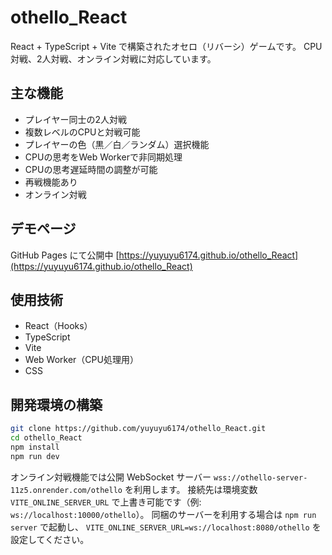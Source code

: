 # othello_React

React + TypeScript + Vite で構築されたオセロ（リバーシ）ゲームです。
CPU対戦、2人対戦、オンライン対戦に対応しています。

## 主な機能

- プレイヤー同士の2人対戦
- 複数レベルのCPUと対戦可能
- プレイヤーの色（黒／白／ランダム）選択機能
- CPUの思考をWeb Workerで非同期処理
- CPUの思考遅延時間の調整が可能
- 再戦機能あり
- オンライン対戦

## デモページ

GitHub Pages にて公開中
[https://yuyuyu6174.github.io/othello_React](https://yuyuyu6174.github.io/othello_React)

## 使用技術

- React（Hooks）
- TypeScript
- Vite
- Web Worker（CPU処理用）
- CSS

## 開発環境の構築

```bash
git clone https://github.com/yuyuyu6174/othello_React.git
cd othello_React
npm install
npm run dev
```

オンライン対戦機能では公開 WebSocket サーバー
`wss://othello-server-11z5.onrender.com/othello` を利用します。
接続先は環境変数 `VITE_ONLINE_SERVER_URL` で上書き可能です（例: `ws://localhost:10000/othello`）。
同梱のサーバーを利用する場合は `npm run server` で起動し、
`VITE_ONLINE_SERVER_URL=ws://localhost:8080/othello` を設定してください。
